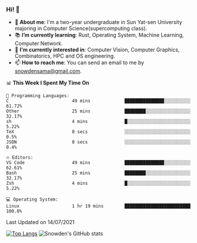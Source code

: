 ### Hi! 👋

+ :school: **About me**: I'm a two-year undergraduate in Sun Yat-sen University majoring in Computer Science(supercomputing class).
+ :books: **I’m currently learning**: Rust, Operating System, Machine Learning, Computer Network.
+ :lollipop: **I'm currently interested in**: Computer Vision, Computer Graphics, Combinatorics, HPC and OS engineering.
+ 📫 **How to reach me**: You can send an email to me by snowdensama@gmail.com.

<!--START_SECTION:waka-->
📊 **This Week I Spent My Time On** 

```text
💬 Programming Languages: 
C                        49 mins             ███████████████░░░░░░░░░░   61.72% 
Other                    25 mins             ████████░░░░░░░░░░░░░░░░░   32.17% 
sh                       4 mins              █░░░░░░░░░░░░░░░░░░░░░░░░   5.22% 
TeX                      0 secs              ░░░░░░░░░░░░░░░░░░░░░░░░░   0.5% 
JSON                     0 secs              ░░░░░░░░░░░░░░░░░░░░░░░░░   0.4%

🔥 Editors: 
VS Code                  49 mins             ███████████████░░░░░░░░░░   62.61% 
Bash                     25 mins             ████████░░░░░░░░░░░░░░░░░   32.17% 
Zsh                      4 mins              █░░░░░░░░░░░░░░░░░░░░░░░░   5.22%

💻 Operating System: 
Linux                    1 hr 19 mins        █████████████████████████   100.0%

```


 Last Updated on 14/07/2021
<!--END_SECTION:waka-->


[![Top Langs](https://github-readme-stats.vercel.app/api/top-langs/?username=lixk28&langs_count=8&layout=compact&hide_border=true)](https://github.com/lixk28/github-readme-stats)
![Snowden's GitHub stats](https://github-readme-stats.vercel.app/api?username=lixk28&show_icons=true&hide_border=true&count_private=true)



<!--
**lixk28/lixk28** is a ✨ _special_ ✨ repository because its `README.md` (this file) appears on your GitHub profile.

Here are some ideas to get you started:

- 🔭 I’m currently working on ...
- 🌱 I’m currently learning ...
- 👯 I’m looking to collaborate on ...
- 🤔 I’m looking for help with ...
- 💬 Ask me about ...
- 📫 How to reach me: ...
- 😄 Pronouns: ...
- ⚡ Fun fact: ...
  -->
